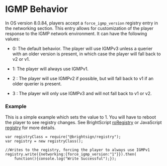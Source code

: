 # IGMP Behavior

In OS version 8.0.84, players accept a `force_igmp_version` registry entry in the networking section. This entry allows for customization of the player response to the IGMP network environment. It can have the following values:

*   0: The default behavior. The player will use IGMPv3 unless a querier with an older version is present, in which case the player will fall back to v2 or v1.
    
*   1: The player will always use IGMPv1.
    
*   2 : The player will use IGMPv2 if possible, but will fall back to v1 if an older querier is present.
    
*   3 : The player will only use IGMPv3 and will not fall back to v1 or v2.
    

### Example

This is a simple example which sets the value to 1. You will have to reboot the player to see registry changes. See BrightScript [roRegistry](https://brightsign.atlassian.net/wiki/spaces/DOC/pages/370673016) or JavaScript [registry](../../developers/player-apis/javascript-apis/registry.md) for more details.

```
var registryClass = require("@brightsign/registry");
var registry = new registryClass();
 
//Writes to the registry, forcing the player to always use IGMPv1
registry.write({networking:{force_igmp_version:"1"}}).then(
	function(){console.log("Write Successful");});
```